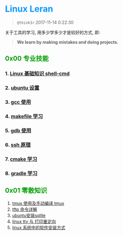 # <font color=#0099ff> **Linux Leran** </font>

> `@think3r` 2017-11-14 0:22:30

<!--
[![LICENSE](https://img.shields.io/badge/license-Anti%20996-blue.svg)](https://github.com/996icu/996.ICU/blob/master/LICENSE) [![996.icu](https://img.shields.io/badge/link-996.icu-red.svg)](https://996.icu)-->

关于工具的学习, 用多少学多少才是较好的方式, 即:
> **We learn by making mistakes and doing projects.** <br>

## <font color=#009A000> 0x00 专业技能 </font>

### 1. [Linux 基础知识 shell-cmd](./Linux基础知识.md)

### 2. [ubuntu 设置](./ubuntu-settings.md)

### 3. [gcc 使用](./gcc使用.md)

### 4. [makefile 学习](./dsl/MakeFile_learn.md)

### 5. [gdb 使用](./gdb.md)

### 6. [ssh 原理](./ssh原理.md)

### 7. [cmake 学习](./dsl/cmake_learn.md)

### 8. [gradle 学习](./dsl/gradle_learn.md)

## <font color=#009A000> 0x01 零散知识 </font>

1. [tmux 使用及手动编译 tmux](./tmux手动编译及使用.md)
2. [tftp 命令详解](./TFTP命令详解.md)
3. [ubuntu安装sqlite](./ubuntu安装sqlite.md)
4. [linux tty 与 打印重定向](./linux_输入输出.md)
5. [linux 系统中的软件安装方式](./Linux系统中软件四种安装原理.md)
